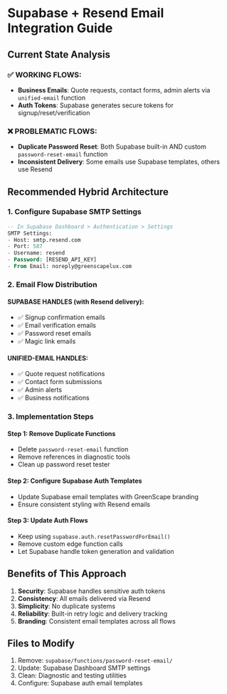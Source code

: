 # Supabase + Resend Email Integration Guide

## Current State Analysis

### ✅ WORKING FLOWS:
- **Business Emails**: Quote requests, contact forms, admin alerts via `unified-email` function
- **Auth Tokens**: Supabase generates secure tokens for signup/reset/verification

### ❌ PROBLEMATIC FLOWS:
- **Duplicate Password Reset**: Both Supabase built-in AND custom `password-reset-email` function
- **Inconsistent Delivery**: Some emails use Supabase templates, others use Resend

## Recommended Hybrid Architecture

### 1. Configure Supabase SMTP Settings
```sql
-- In Supabase Dashboard > Authentication > Settings
SMTP Settings:
- Host: smtp.resend.com
- Port: 587
- Username: resend
- Password: [RESEND_API_KEY]
- From Email: noreply@greenscapelux.com
```

### 2. Email Flow Distribution

#### SUPABASE HANDLES (with Resend delivery):
- ✅ Signup confirmation emails
- ✅ Email verification emails  
- ✅ Password reset emails
- ✅ Magic link emails

#### UNIFIED-EMAIL HANDLES:
- ✅ Quote request notifications
- ✅ Contact form submissions
- ✅ Admin alerts
- ✅ Business notifications

### 3. Implementation Steps

#### Step 1: Remove Duplicate Functions
- Delete `password-reset-email` function
- Remove references in diagnostic tools
- Clean up password reset tester

#### Step 2: Configure Supabase Auth Templates
- Update Supabase email templates with GreenScape branding
- Ensure consistent styling with Resend emails

#### Step 3: Update Auth Flows
- Keep using `supabase.auth.resetPasswordForEmail()`
- Remove custom edge function calls
- Let Supabase handle token generation and validation

## Benefits of This Approach

1. **Security**: Supabase handles sensitive auth tokens
2. **Consistency**: All emails delivered via Resend
3. **Simplicity**: No duplicate systems
4. **Reliability**: Built-in retry logic and delivery tracking
5. **Branding**: Consistent email templates across all flows

## Files to Modify

1. Remove: `supabase/functions/password-reset-email/`
2. Update: Supabase Dashboard SMTP settings
3. Clean: Diagnostic and testing utilities
4. Configure: Supabase auth email templates